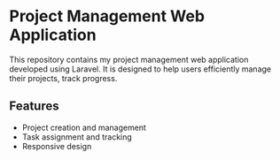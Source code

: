 # Project Management Web Application

This repository contains my project management web application developed using Laravel. It is designed to help users efficiently manage their projects, track progress.

## Features

- Project creation and management
- Task assignment and tracking
- Responsive design
